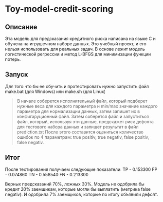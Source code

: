 # Toy-model-credit-scoring
## Описание
Эта модель для предсказания кредитного риска написана на языке С и обучена на игрушечном наборе данных. Это учебный проект, и его нельзя использовать для реальных задач. В основе лежит модель логистической регрессии и метод L-BFGS для минимизации функции потерь. 

## Запуск
Для того что бы ее обучить и протестировать нужно запустить файл make.bat (для Windows) или make.sh (для Linux)
> В начале соберется исполнительный файл, который подберет нужные веса для каждого параметра и min/max значение каждого параметра для нормализации данных, затем запишет их в конфигаруционный файл.
> Затем соберется файл и запуститься файл, который, используя эти данные, предскажет риск дефолта для тестового набора данных и запишет результат в файл prediction.txt
> После этого составится оцениться количество ошибок по 4 параметрам: true positiv, true negativ, false positiv, false negativ.
> 
## Итог
После тестирования получаем следующие показатели:
TP - 0.153300
FP - 0.074860
TN - 0.558540
FN - 0.213300

Верных предсказаний 70%, ложных 30%. Модель не одобрила бы кредит 20% заемщикам, которые могли бы выплатить (метрика false negativ). И одобрила 7% заемщиков, которые по итогу объявили дефолт.
